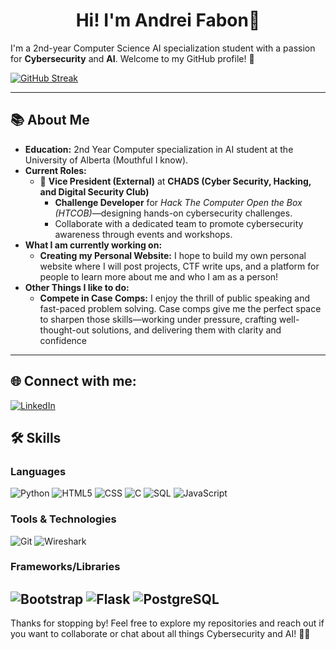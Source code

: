 <h1 align="center">Hi! I'm Andrei Fabon👋</h1>
I'm a 2nd-year Computer Science AI specialization student with a passion for <b>Cybersecurity</b> and <b>AI</b>. Welcome to my GitHub profile! 🚀

[![GitHub Streak](https://streak-stats.demolab.com/?user=AndreiFabon)](https://git.io/streak-stats)

---

## 📚 **About Me**
- **Education:** 2nd Year Computer specialization in AI student at the University of Alberta (Mouthful I know).  
- **Current Roles:**  
  - 🎯 **Vice President (External)** at **CHADS (Cyber Security, Hacking, and Digital Security Club)**  
    - **Challenge Developer** for *Hack The Computer Open the Box (HTCOB)*—designing hands-on cybersecurity challenges.  
    - Collaborate with a dedicated team to promote cybersecurity awareness through events and workshops.
- **What I am currently working on:**  
  - **Creating my Personal Website:** I hope to build my own personal website where I will post projects, CTF write ups, and a platform for people to learn more about me and who I am as a person!
- **Other Things I like to do:**  
  - **Compete in Case Comps:** I enjoy the thrill of public speaking and fast-paced problem solving. Case comps give me the perfect space to sharpen those skills—working under pressure, crafting well-thought-out solutions, and delivering them with clarity and confidence
---

## 🌐 Connect with me:
[![LinkedIn](https://img.shields.io/badge/LinkedIn-%230077B5.svg?logo=linkedin&logoColor=white)](https://www.linkedin.com/in/andreifabon/)

## 🛠 **Skills**

### **Languages**  
![Python](https://img.shields.io/badge/python-%233776AB.svg?style=for-the-badge&logo=python&logoColor=white) 
![HTML5](https://img.shields.io/badge/html5-%23E34F26.svg?style=for-the-badge&logo=html5&logoColor=white) 
![CSS](https://img.shields.io/badge/css-%231572B6.svg?style=for-the-badge&logo=css3&logoColor=white) 
![C](https://img.shields.io/badge/C-00599C?style=for-the-badge&logo=c&logoColor=white) 
![SQL](https://img.shields.io/badge/sql-%2307405e.svg?style=for-the-badge&logo=postgresql&logoColor=white)
![JavaScript](https://img.shields.io/badge/javascript-%23323330.svg?style=for-the-badge&logo=javascript&logoColor=%23F7DF1E) 

### Tools & Technologies  
![Git](https://img.shields.io/badge/git-%23F05033.svg?style=for-the-badge&logo=git&logoColor=white)
![Wireshark](https://img.shields.io/badge/Wireshark-1679A7?style=for-the-badge&logo=wireshark&logoColor=white)
### **Frameworks/Libraries**  
![Bootstrap](https://img.shields.io/badge/Bootstrap-7952B3?style=for-the-badge&logo=bootstrap&logoColor=white)
![Flask](https://img.shields.io/badge/Flask-%23000000.svg?style=for-the-badge&logo=flask&logoColor=white)
![PostgreSQL](https://img.shields.io/badge/PostgreSQL-316192?style=for-the-badge&logo=postgresql&logoColor=white)
---

Thanks for stopping by! Feel free to explore my repositories and reach out if you want to collaborate or chat about all things Cybersecurity and AI! 🔐🤖
<!---
AndreiFabon/AndreiFabon is a ✨ special ✨ repository because its `README.md` (this file) appears on your GitHub profile.
You can click the Preview link to take a look at your changes.
--->
